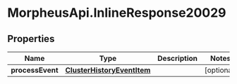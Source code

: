 # MorpheusApi.InlineResponse20029

## Properties

Name | Type | Description | Notes
------------ | ------------- | ------------- | -------------
**processEvent** | [**ClusterHistoryEventItem**](ClusterHistoryEventItem.md) |  | [optional] 


